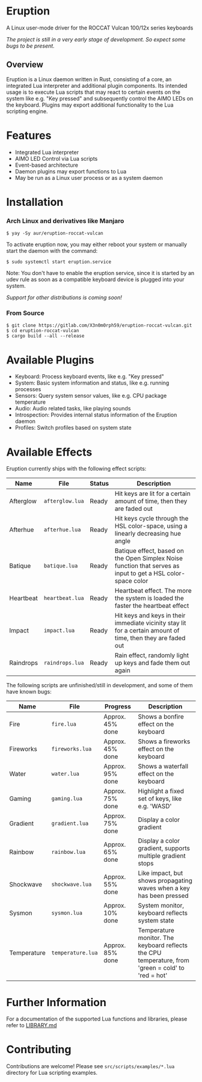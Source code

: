 # Eruption

A Linux user-mode driver for the ROCCAT Vulcan 100/12x series keyboards

*The project is still in a very early stage of development. So expect some bugs to be present.*

## Overview

Eruption is a Linux daemon written in Rust, consisting of a core, an integrated Lua interpreter and additional plugin components. Its intended usage is to execute Lua scripts that may react to certain events on the system like e.g. "Key pressed" and subsequently control the AIMO LEDs on the keyboard. Plugins may export additional functionality to the Lua scripting engine.

# Features

* Integrated Lua interpreter
* AIMO LED Control via Lua scripts
* Event-based architecture
* Daemon plugins may export functions to Lua
* May be run as a Linux user process or as a system daemon

# Installation

### Arch Linux and derivatives like Manjaro

```
$ yay -Sy aur/eruption-roccat-vulcan
```

To activate eruption now, you may either reboot your system or manually start the daemon with the command:

```
$ sudo systemctl start eruption.service
```

Note: You don't have to enable the eruption service, since it is started by an udev rule as soon as a compatible keyboard device is plugged into your system.

*Support for other distributions is coming soon!*

### From Source

```
$ git clone https://gitlab.com/X3n0m0rph59/eruption-roccat-vulcan.git
$ cd eruption-roccat-vulcan
$ cargo build --all --release
```

# Available Plugins

* Keyboard: Process keyboard events, like e.g. "Key pressed"
* System: Basic system information and status, like e.g. running processes
* Sensors: Query system sensor values, like e.g. CPU package temperature
* Audio: Audio related tasks, like playing sounds
* Introspection: Provides internal status information of the Eruption daemon
* Profiles: Switch profiles based on system state

# Available Effects

Eruption currently ships with the following effect scripts:

| Name      | File             | Status | Description                                                                                                  |
| --------- | ---------------- | ------ | ------------------------------------------------------------------------------------------------------------ |
| Afterglow | `afterglow.lua`  | Ready  | Hit keys are lit for a certain amount of time, then they are faded out                                       |
| Afterhue  | `afterhue.lua`   | Ready  | Hit keys cycle through the HSL color-space, using a linearly decreasing hue angle                            |
| Batique   | `batique.lua`    | Ready  | Batique effect, based on the Open Simplex Noise function that serves as input to get a HSL color-space color |
| Heartbeat | `heartbeat.lua`  | Ready  | Heartbeat effect. The more the system is loaded the faster the heartbeat effect                              |
| Impact    | `impact.lua`     | Ready  | Hit keys and keys in their immediate vicinity stay lit for a certain amount of time, then they are faded out |
| Raindrops | `raindrops.lua`  | Ready  | Rain effect, randomly light up keys and fade them out again                                                  |

The following scripts are unfinished/still in development, and some of them have known bugs:

| Name        | File              | Progress         | Description                                                                                         |
| ----------- | ----------------- | ---------------- | --------------------------------------------------------------------------------------------------- |
| Fire        | `fire.lua`        | Approx. 45% done | Shows a bonfire effect on the keyboard                                                              |
| Fireworks   | `fireworks.lua`   | Approx. 45% done | Shows a fireworks effect on the keyboard                                                            |
| Water       | `water.lua`       | Approx. 95% done | Shows a waterfall effect on the keyboard                                                            |
| Gaming      | `gaming.lua`      | Approx. 75% done | Highlight a fixed set of keys, like e.g. 'WASD'                                                     |
| Gradient    | `gradient.lua`    | Approx. 75% done | Display a color gradient                                                                            |
| Rainbow     | `rainbow.lua`     | Approx. 65% done | Display a color gradient, supports multiple gradient stops                                          |
| Shockwave   | `shockwave.lua`   | Approx. 55% done | Like impact, but shows propagating waves when a key has been pressed                                |
| Sysmon      | `sysmon.lua`      | Approx. 10% done | System monitor, keyboard reflects system state                                                      |
| Temperature | `temperature.lua` | Approx. 85% done | Temperature monitor. The keyboard reflects the CPU temperature, from 'green = cold' to 'red = hot'  |

# Further Information

For a documentation of the supported Lua functions and libraries, please refer to [LIBRARY.md](./LIBRARY.md)

# Contributing

Contributions are welcome!
Please see `src/scripts/examples/*.lua` directory for Lua scripting examples.
